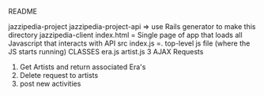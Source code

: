 README

jazzipedia-project
    jazzipedia-project-api => use Rails generator to make this directory
    jazzipedia-client
        index.html = Single page of app that loads all Javascript that interacts with API
        src
            index.js =. top-level js file (where the JS starts running)
            CLASSES
                era.js
                artist.js 
3 AJAX Requests

1. Get Artists and return associated Era's
2. Delete request to artists
3. post new activities

<!-- # README

This README would normally document whatever steps are necessary to get the
application up and running.

Things you may want to cover:

* Ruby version

* System dependencies

* Configuration

* Database creation

* Database initialization

* How to run the test suite

* Services (job queues, cache servers, search engines, etc.)

* Deployment instructions

* ... -->


